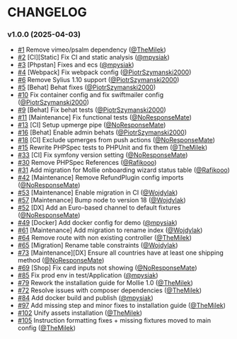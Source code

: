 # CHANGELOG

### v1.0.0 (2025-04-03)

- [#1](https://github.com/Sylius/MolliePlugin/pull/1) Remove vimeo/psalm dependency ([@TheMilek](https://github.com/TheMilek))
- [#2](https://github.com/Sylius/MolliePlugin/pull/2) [CI][Static] Fix CI and static analysis ([@mpysiak](https://github.com/mpysiak))
- [#3](https://github.com/Sylius/MolliePlugin/pull/3) [Phpstan] Fixes and ecs ([@mpysiak](https://github.com/mpysiak))
- [#4](https://github.com/Sylius/MolliePlugin/pull/4) [Webpack] Fix webpack config ([@PiotrSzymanski2000](https://github.com/PiotrSzymanski2000))
- [#6](https://github.com/Sylius/MolliePlugin/pull/6) Remove Sylius 1.10 support ([@PiotrSzymanski2000](https://github.com/PiotrSzymanski2000))
- [#5](https://github.com/Sylius/MolliePlugin/pull/5) [Behat] Behat fixes ([@PiotrSzymanski2000](https://github.com/PiotrSzymanski2000))
- [#10](https://github.com/Sylius/MolliePlugin/pull/10) Fix container config and fix swiftmailer config ([@PiotrSzymanski2000](https://github.com/PiotrSzymanski2000))
- [#9](https://github.com/Sylius/MolliePlugin/pull/9) [Behat] Fix behat tests ([@PiotrSzymanski2000](https://github.com/PiotrSzymanski2000))
- [#11](https://github.com/Sylius/MolliePlugin/pull/11) [Maintenance] Fix functional tests ([@NoResponseMate](https://github.com/NoResponseMate))
- [#13](https://github.com/Sylius/MolliePlugin/pull/13) [CI] Setup upmerge pipe ([@NoResponseMate](https://github.com/NoResponseMate))
- [#16](https://github.com/Sylius/MolliePlugin/pull/16) [Behat] Enable admin behats ([@PiotrSzymanski2000](https://github.com/PiotrSzymanski2000))
- [#18](https://github.com/Sylius/MolliePlugin/pull/18) [CI] Exclude upmerges from push actions ([@NoResponseMate](https://github.com/NoResponseMate))
- [#15](https://github.com/Sylius/MolliePlugin/pull/15) Rewrite PHPSpec tests to PHPUnit and fix them ([@TheMilek](https://github.com/TheMilek))
- [#33](https://github.com/Sylius/MolliePlugin/pull/33) [CI] Fix symfony version setting ([@NoResponseMate](https://github.com/NoResponseMate))
- [#30](https://github.com/Sylius/MolliePlugin/pull/30) Remove PHPSpec References ([@Rafikooo](https://github.com/Rafikooo))
- [#31](https://github.com/Sylius/MolliePlugin/pull/31) Add migration for Mollie onboarding wizard status table ([@Rafikooo](https://github.com/Rafikooo))
- [#42](https://github.com/Sylius/MolliePlugin/pull/42) [Maintenance] Remove RefundPlugin config imports ([@NoResponseMate](https://github.com/NoResponseMate))
- [#53](https://github.com/Sylius/MolliePlugin/pull/53) [Maintenance] Enable migration in CI ([@Wojdylak](https://github.com/Wojdylak))
- [#57](https://github.com/Sylius/MolliePlugin/pull/57) [Maintenance] Bump node to version 18 ([@Wojdylak](https://github.com/Wojdylak))
- [#52](https://github.com/Sylius/MolliePlugin/pull/52) [DX] Add an Euro-based channel to default fixtures ([@NoResponseMate](https://github.com/NoResponseMate))
- [#49](https://github.com/Sylius/MolliePlugin/pull/49) [Docker] Add docker config for demo ([@mpysiak](https://github.com/mpysiak))
- [#61](https://github.com/Sylius/MolliePlugin/pull/61) [Maintenance] Add migration to rename index ([@Wojdylak](https://github.com/Wojdylak))
- [#64](https://github.com/Sylius/MolliePlugin/pull/64) Remove route with non existing controller ([@TheMilek](https://github.com/TheMilek))
- [#65](https://github.com/Sylius/MolliePlugin/pull/65) [Migration] Rename table constraints ([@Wojdylak](https://github.com/Wojdylak))
- [#73](https://github.com/Sylius/MolliePlugin/pull/73) [Maintenance][DX] Ensure all countries have at least one shipping method ([@NoResponseMate](https://github.com/NoResponseMate))
- [#69](https://github.com/Sylius/MolliePlugin/pull/69) [Shop] Fix card inputs not showing ([@NoResponseMate](https://github.com/NoResponseMate))
- [#85](https://github.com/Sylius/MolliePlugin/pull/85) Fix prod env in test/Application ([@mpysiak](https://github.com/mpysiak))
- [#79](https://github.com/Sylius/MolliePlugin/pull/79) Rework the installation guide for Mollie 1.0 ([@TheMilek](https://github.com/TheMilek))
- [#72](https://github.com/Sylius/MolliePlugin/pull/72) Resolve issues with composer dependencies ([@TheMilek](https://github.com/TheMilek))
- [#84](https://github.com/Sylius/MolliePlugin/pull/84) Add docker build and publish ([@mpysiak](https://github.com/mpysiak))
- [#97](https://github.com/Sylius/MolliePlugin/pull/97) Add missing step and minor fixes to installation guide ([@TheMilek](https://github.com/TheMilek))
- [#102](https://github.com/Sylius/MolliePlugin/pull/102) Unify assets installation ([@TheMilek](https://github.com/TheMilek))
- [#105](https://github.com/Sylius/MolliePlugin/pull/105) Instruction formatting fixes + missing fixtures moved to main config ([@TheMilek](https://github.com/TheMilek))
